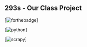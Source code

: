 ## 293s - Our Class Project

[![forthebadge](http://forthebadge.com/images/badges/oooo-kill-em.svg)]

[![python](https://img.shields.io/badge/Python-2.7.13%2B-437ebf.svg?colorA=96b2b4&style=flat-square)]

[![scrapy](https://img.shields.io/badge/Scrapy-1.3.2-437ebf.svg?colorA=96b2b4&style=flat-square)]
